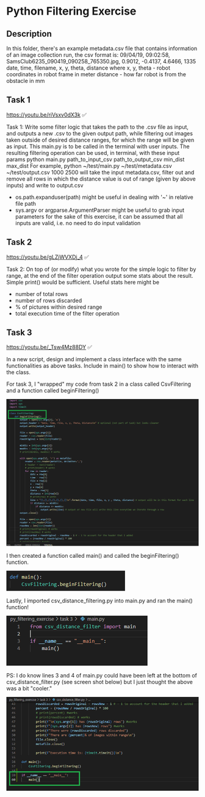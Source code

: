 # Python Filtering Exercise

## Description
In this folder, there's an example metadata.csv file that contains information of an image collection run,
the csv format is:
09/04/19, 09:02:58, SamsClub6235_090419_090258_765350.jpg, 0.9012, -0.4137, 4.6466, 1335
date, time, filename, x, y, theta, distance
where
x, y, theta - robot coordinates in robot frame in meter
distance - how far robot is from the obstacle in mm

## Task 1
<https://youtu.be/riVsxv0dX3k> ✅

Task 1:
Write some filter logic that takes the path to the .csv file as input, and outputs a new .csv to the given output path,
while filtering out images taken outside of desired distance ranges, for which the range will be given as input.
This main.py is to be called in the terminal with user inputs.
The resulting filtering operation can be used, in terminal, with these input params
python main.py path_to_input_csv path_to_output_csv min_dist max_dist
For example,
python ~/test/main.py ~/test/metadata.csv ~/test/output.csv 1000 2500
will take the input metadata.csv, filter out and remove all rows in which the distance value is out of range (given by
above inputs) and write to output.csv
- os.path.expanduser(path) might be useful in dealing with '~' in relative file path
- sys.argv or argparse.ArgumentParser might be useful to grab input parameters
for the sake of this exercise, it can be assumed that all inputs are valid, i.e. no need to do input validation

## Task 2
<https://youtu.be/gLZjWVXDj_4> ✅

Task 2:
On top of (or modify) what you wrote for the simple logic to filter by range, at the end of the filter operation
output some stats about the result. Simple print() would be sufficient.
Useful stats here might be
- number of total rows
- number of rows discarded
- % of pictures within desired range
- total execution time of the filter operation

## Task 3
<https://youtu.be/_Tsw4Mz88DY> ✅

In a new script, design and implement a class interface with the same functionalities as above tasks.
Include in main() to show how to interact with the class.

For task 3, I "wrapped" my code from task 2 in a class called CsvFiltering and a function called beginFiltering()

![wrapped script](https://raw.githubusercontent.com/johnnylieu/py_filtering_exercise/main/task%203/1.bmp "wrapped script")

I then created a function called main() and called the beginFiltering() function.

![main()](https://raw.githubusercontent.com/johnnylieu/py_filtering_exercise/main/task%203/2.bmp "main()")

Lastly, I imported csv_distance_filtering.py into main.py and ran the main() function!

![main.py](https://raw.githubusercontent.com/johnnylieu/py_filtering_exercise/main/task%203/3.bmp "main.py")

PS: I do know lines 3 and 4 of main.py could have been left at the bottom of csv_distance_filter.py (see screen shot below) but I just thought the above was a bit "cooler."

![main in csv_distance_filter.py](https://raw.githubusercontent.com/johnnylieu/py_filtering_exercise/main/task%203/4.bmp "main in csv_distance_filter.py")